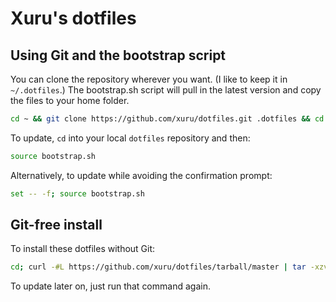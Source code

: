 # Xuru's dotfiles

## Using Git and the bootstrap script

You can clone the repository wherever you want. (I like to keep it in `~/.dotfiles`.) The bootstrap.sh script will pull in the latest version and copy the files to your home folder.

```bash
cd ~ && git clone https://github.com/xuru/dotfiles.git .dotfiles && cd .dotfiles && source bootstrap.sh
```

To update, `cd` into your local `dotfiles` repository and then:

```bash
source bootstrap.sh
```

Alternatively, to update while avoiding the confirmation prompt:

```bash
set -- -f; source bootstrap.sh
```

## Git-free install

To install these dotfiles without Git:

```bash
cd; curl -#L https://github.com/xuru/dotfiles/tarball/master | tar -xzv --strip-components 1 --exclude={README.md,bootstrap.sh,osx}
```

To update later on, just run that command again.

